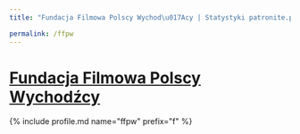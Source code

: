 ```yaml
---
title: "Fundacja Filmowa Polscy Wychod\u017Acy | Statystyki patronite.pl | Patromierz"

permalink: /ffpw
---
```


# [Fundacja Filmowa Polscy Wychodźcy](https://patronite.pl/ffpw)

{% include profile.md name="ffpw" prefix="f" %}
